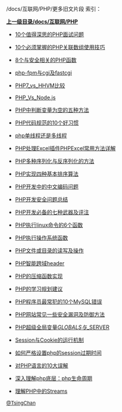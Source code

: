 /docs/互联网/PHP/更多旧文片段 索引：


**[上一级目录/docs/互联网/PHP](/docs/互联网/PHP/index.md)**

- [10个值得深思的PHP面试问题](/docs/互联网/PHP/更多旧文片段/10个值得深思的PHP面试问题.md)

- [10个必须掌握的PHP关联数组使用技巧](/docs/互联网/PHP/更多旧文片段/10个必须掌握的PHP关联数组使用技巧.md)

- [8个与安全相关的PHP函数](/docs/互联网/PHP/更多旧文片段/8个与安全相关的PHP函数.md)

- [php-fpm与cgi及fastcgi](/docs/互联网/PHP/更多旧文片段/php-fpm与cgi及fastcgi.md)

- [PHP7_vs_HHVM比较](/docs/互联网/PHP/更多旧文片段/PHP7_vs_HHVM比较.md)

- [PHP_Vs_Node.js](/docs/互联网/PHP/更多旧文片段/PHP_Vs_Node.js.md)

- [PHP中判断变量为空的五种方法](/docs/互联网/PHP/更多旧文片段/PHP中判断变量为空的五种方法.md)

- [PHP代码规范的10个好习惯](/docs/互联网/PHP/更多旧文片段/PHP代码规范的10个好习惯.md)

- [php单线程还是多线程](/docs/互联网/PHP/更多旧文片段/php单线程还是多线程.md)

- [PHP处理Excel插件PHPExcel常用方法详解](/docs/互联网/PHP/更多旧文片段/PHP处理Excel插件PHPExcel常用方法详解.md)

- [PHP多种序列化与反序列化的方法](/docs/互联网/PHP/更多旧文片段/PHP多种序列化与反序列化的方法.md)

- [PHP实现四种基本排序算法](/docs/互联网/PHP/更多旧文片段/PHP实现四种基本排序算法.md)

- [PHP开发中的中文编码问题](/docs/互联网/PHP/更多旧文片段/PHP开发中的中文编码问题.md)

- [PHP开发安全问题总结](/docs/互联网/PHP/更多旧文片段/PHP开发安全问题总结.md)

- [PHP开发必备的七种武器及评注](/docs/互联网/PHP/更多旧文片段/PHP开发必备的七种武器及评注.md)

- [PHP执行linux命令的6个函数](/docs/互联网/PHP/更多旧文片段/PHP执行linux命令的6个函数.md)

- [PHP执行操作系统函数](/docs/互联网/PHP/更多旧文片段/PHP执行操作系统函数.md)

- [PHP文件或目录的读写及操作](/docs/互联网/PHP/更多旧文片段/PHP文件或目录的读写及操作.md)

- [PHP智能跨域header](/docs/互联网/PHP/更多旧文片段/PHP智能跨域header.md)

- [PHP的压缩函数实现](/docs/互联网/PHP/更多旧文片段/PHP的压缩函数实现.md)

- [PHP的学习规划建议](/docs/互联网/PHP/更多旧文片段/PHP的学习规划建议.md)

- [PHP程序员最常犯的10个MySQL错误](/docs/互联网/PHP/更多旧文片段/PHP程序员最常犯的10个MySQL错误.md)

- [PHP网站常见一些安全漏洞及防御方法](/docs/互联网/PHP/更多旧文片段/PHP网站常见一些安全漏洞及防御方法.md)

- [PHP超级全局变量$GLOBALS与$_SERVER](/docs/互联网/PHP/更多旧文片段/PHP超级全局变量$GLOBALS与$_SERVER.md)

- [Session与Cookie的运行机制](/docs/互联网/PHP/更多旧文片段/Session与Cookie的运行机制.md)

- [如何严格设置php的session过期时间](/docs/互联网/PHP/更多旧文片段/如何严格设置php的session过期时间.md)

- [对PHP语言的10大误解](/docs/互联网/PHP/更多旧文片段/对PHP语言的10大误解.md)

- [深入理解php底层：php生命周期](/docs/互联网/PHP/更多旧文片段/深入理解php底层：php生命周期.md)

- [理解PHP中的Streams](/docs/互联网/PHP/更多旧文片段/理解PHP中的Streams.md)


<font size=2 color='grey'> [@TsingChan](https://github.com/tsingchan) </font>